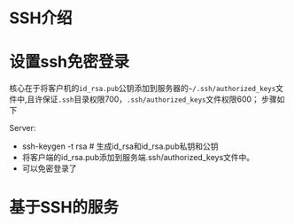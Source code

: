 # SSH介绍



# 设置ssh免密登录

核心在于将客户机的`id_rsa.pub`公钥添加到服务器的`~/.ssh/authorized_keys`文件中,且许保证`.ssh`目录权限700，`.ssh/authorized_keys`文件权限600；
步骤如下

Server:
- ssh-keygen -t rsa   # 生成id_rsa和id_rsa.pub私钥和公钥
- 将客户端的id_rsa.pub添加到服务端.ssh/authorized_keys文件中。
- 可以免密登录了

# 基于SSH的服务


